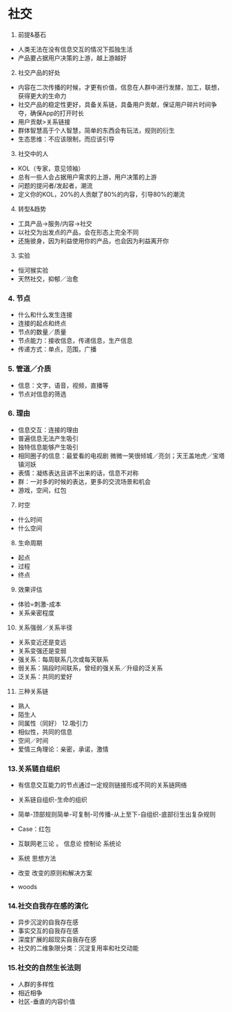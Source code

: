 # 社交
1. 前提&基石
* 人类无法在没有信息交互的情况下孤独生活
* 产品要占据用户决策的上游，越上游越好
2. 社交产品的好处
* 内容在二次传播的时候，才更有价值，信息在人群中进行发酵，加工，联想，获得更大的生命力
* 社交产品的稳定性更好，具备关系链，具备用户贡献，保证用户碎片时间争夺，确保App的打开时长
* 用户贡献>关系链接
* 群体智慧高于个人智慧，简单的东西会有玩法，规则的衍生
* 生态思维：不应该限制，而应该引导
3. 社交中的人
* KOL（专家，意见领袖）
* 总有一些人会占据用户需求的上游，用户决策的上游
* 问题的提问者/发起者，潮流
* 定义你的KOL，20%的人贡献了80%的内容，引导80%的潮流
4. 转型&趋势
* 工具产品->服务/内容->社交
* 以社交为出发点的产品，会在形态上完全不同
* 还施彼身，因为利益使用你的产品，也会因为利益离开你
3. 实验
* 恒河猴实验
* 天然社交，抑郁／治愈
### 4. 节点
* 什么和什么发生连接
* 连接的起点和终点
* 节点的数量／质量
* 节点能力：接收信息，传递信息，生产信息
* 传递方式：单点，范围，广播
### 5. 管道／介质
* 信息：文字，语音，视频，直播等
* 节点对信息的筛选
### 6. 理由
* 信息交互：连接的理由
* 普遍信息无法产生吸引
* 独特信息能够产生吸引
* 相同圈子的信息：最爱看的电视剧 微微一笑很倾城／亮剑；天王盖地虎／宝塔镇河妖
* 表情：凝练表达且讲不出来的话，信息不对称
* 群：一对多的时候的表达，更多的交流场景和机会
* 游戏，空间，红包
7. 时空
* 什么时间
* 什么空间
8. 生命周期
* 起点
* 过程
* 终点
9. 效果评估
* 体验=刺激-成本
* 关系亲密程度
10. 关系强弱／关系半径
* 关系变近还是变远
* 关系变强还是变弱
* 强关系：每周联系几次或每天联系
* 弱关系：隔段时间联系，曾经的强关系／升级的泛关系
* 泛关系：共同的爱好
11. 三种关系链
* 熟人
* 陌生人
* 同属性（同好）
12.吸引力
* 相似性，共同的信息
* 空间／时间
* 爱情三角理论：亲密，承诺，激情
### 13.关系链自组织
* 有信息交互能力的节点通过一定规则链接形成不同的关系链网络
* 关系链自组织-生命的组织
* 简单-顶部规则简单-可复制-可传播-从上至下-自组织-底部衍生出复杂规则
* Case：红包

* 互联网老三论 。 信息论 控制论 系统论
* 系统 思想方法
* 改变 改变的原则和解决方案
* woods 
### 14.社交自我存在感的演化
* 异步沉淀的自我存在感
* 事实交互的自我存在感
* 深度扩展的超现实自我存在感
* 社交的二维象限分类：沉淀复用率和社交动能
### 15.社交的自然生长法则
* 人群的多样性
* 相近相争
* 社区-垂直的内容价值
